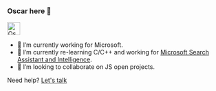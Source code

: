 ### Oscar here 👋

<a href="https://dev.to/oscarrodar">
  <img src="https://d2fltix0v2e0sb.cloudfront.net/dev-badge.svg" alt="Oscar Rodriguez Arroyo's DEV Community Profile" height="30" width="30">
</a>

- 🔭 I’m currently working for Microsoft.
- 🌱 I’m currently re-learning C/C++ and working for [Microsoft Search Assistant and Intelligence](https://www.microsoft.com/en-us/research/group/msai/).
- 👯 I’m looking to collaborate on JS open projects.

Need help? [Let's talk](https://superpeer.com/oscarrodar)
